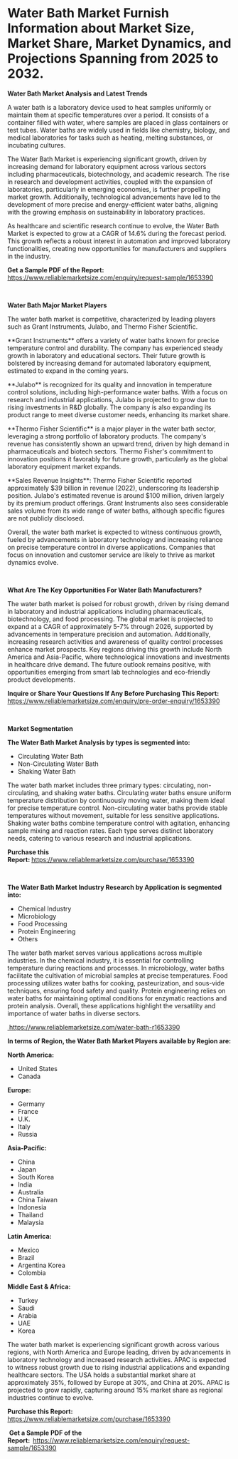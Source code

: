 <p><h1>Water Bath Market Furnish Information about Market Size, Market Share, Market Dynamics, and Projections Spanning from 2025 to 2032.</h1></p><p><strong>Water Bath Market Analysis and Latest Trends</strong></p>
<p><p>A water bath is a laboratory device used to heat samples uniformly or maintain them at specific temperatures over a period. It consists of a container filled with water, where samples are placed in glass containers or test tubes. Water baths are widely used in fields like chemistry, biology, and medical laboratories for tasks such as heating, melting substances, or incubating cultures.</p><p>The Water Bath Market is experiencing significant growth, driven by increasing demand for laboratory equipment across various sectors including pharmaceuticals, biotechnology, and academic research. The rise in research and development activities, coupled with the expansion of laboratories, particularly in emerging economies, is further propelling market growth. Additionally, technological advancements have led to the development of more precise and energy-efficient water baths, aligning with the growing emphasis on sustainability in laboratory practices.</p><p>As healthcare and scientific research continue to evolve, the Water Bath Market is expected to grow at a CAGR of 14.6% during the forecast period. This growth reflects a robust interest in automation and improved laboratory functionalities, creating new opportunities for manufacturers and suppliers in the industry.</p></p>
<p><strong>Get a Sample PDF of the Report:&nbsp;</strong> <a href="https://www.reliablemarketsize.com/enquiry/request-sample/1653390?utm_campaign=3642&utm_medium=2&utm_source=Github&utm_content=ia&utm_term=16042025&utm_id=water-bath">https://www.reliablemarketsize.com/enquiry/request-sample/1653390</a></p>
<p>&nbsp;</p>
<p><strong>Water Bath Major Market Players</strong></p>
<p><p>The water bath market is competitive, characterized by leading players such as Grant Instruments, Julabo, and Thermo Fisher Scientific. </p><p>**Grant Instruments** offers a variety of water baths known for precise temperature control and durability. The company has experienced steady growth in laboratory and educational sectors. Their future growth is bolstered by increasing demand for automated laboratory equipment, estimated to expand in the coming years.</p><p>**Julabo** is recognized for its quality and innovation in temperature control solutions, including high-performance water baths. With a focus on research and industrial applications, Julabo is projected to grow due to rising investments in R&D globally. The company is also expanding its product range to meet diverse customer needs, enhancing its market share.</p><p>**Thermo Fisher Scientific** is a major player in the water bath sector, leveraging a strong portfolio of laboratory products. The company's revenue has consistently shown an upward trend, driven by high demand in pharmaceuticals and biotech sectors. Thermo Fisher's commitment to innovation positions it favorably for future growth, particularly as the global laboratory equipment market expands.</p><p>**Sales Revenue Insights**: Thermo Fisher Scientific reported approximately $39 billion in revenue (2022), underscoring its leadership position. Julabo's estimated revenue is around $100 million, driven largely by its premium product offerings. Grant Instruments also sees considerable sales volume from its wide range of water baths, although specific figures are not publicly disclosed.</p><p>Overall, the water bath market is expected to witness continuous growth, fueled by advancements in laboratory technology and increasing reliance on precise temperature control in diverse applications. Companies that focus on innovation and customer service are likely to thrive as market dynamics evolve.</p></p>
<p>&nbsp;</p>
<p><strong>What Are The Key Opportunities For Water Bath Manufacturers?</strong></p>
<p><p>The water bath market is poised for robust growth, driven by rising demand in laboratory and industrial applications including pharmaceuticals, biotechnology, and food processing. The global market is projected to expand at a CAGR of approximately 5-7% through 2026, supported by advancements in temperature precision and automation. Additionally, increasing research activities and awareness of quality control processes enhance market prospects. Key regions driving this growth include North America and Asia-Pacific, where technological innovations and investments in healthcare drive demand. The future outlook remains positive, with opportunities emerging from smart lab technologies and eco-friendly product developments.</p></p>
<p><strong>Inquire or Share Your Questions If Any Before Purchasing This Report:</strong> <a href="https://www.reliablemarketsize.com/enquiry/pre-order-enquiry/1653390?utm_campaign=3642&utm_medium=2&utm_source=Github&utm_content=ia&utm_term=16042025&utm_id=water-bath">https://www.reliablemarketsize.com/enquiry/pre-order-enquiry/1653390</a></p>
<p>&nbsp;</p>
<p><strong>Market Segmentation</strong></p>
<p><strong>The Water Bath Market Analysis by types is segmented into:</strong></p>
<p><ul><li>Circulating Water Bath</li><li>Non-Circulating Water Bath</li><li>Shaking Water Bath</li></ul></p>
<p><p>The water bath market includes three primary types: circulating, non-circulating, and shaking water baths. Circulating water baths ensure uniform temperature distribution by continuously moving water, making them ideal for precise temperature control. Non-circulating water baths provide stable temperatures without movement, suitable for less sensitive applications. Shaking water baths combine temperature control with agitation, enhancing sample mixing and reaction rates. Each type serves distinct laboratory needs, catering to various research and industrial applications.</p></p>
<p><strong>Purchase this Report:&nbsp;</strong><a href="https://www.reliablemarketsize.com/purchase/1653390?utm_campaign=3642&utm_medium=2&utm_source=Github&utm_content=ia&utm_term=16042025&utm_id=water-bath">https://www.reliablemarketsize.com/purchase/1653390</a></p>
<p>&nbsp;</p>
<p><strong>The Water Bath Market Industry Research by Application is segmented into:</strong></p>
<p><ul><li>Chemical Industry</li><li>Microbiology</li><li>Food Processing</li><li>Protein Engineering</li><li>Others</li></ul></p>
<p><p>The water bath market serves various applications across multiple industries. In the chemical industry, it is essential for controlling temperature during reactions and processes. In microbiology, water baths facilitate the cultivation of microbial samples at precise temperatures. Food processing utilizes water baths for cooking, pasteurization, and sous-vide techniques, ensuring food safety and quality. Protein engineering relies on water baths for maintaining optimal conditions for enzymatic reactions and protein analysis. Overall, these applications highlight the versatility and importance of water baths in diverse sectors.</p></p>
<p><a href="https://www.reliablemarketsize.com/water-bath-r1653390?utm_campaign=3642&utm_medium=2&utm_source=Github&utm_content=ia&utm_term=16042025&utm_id=water-bath">&nbsp;https://www.reliablemarketsize.com/water-bath-r1653390</a></p>
<p><strong>In terms of Region, the Water Bath Market Players available by Region are:</strong></p>
<p>
    <p> <strong> North America: </strong>
        <ul>
            <li>United States</li>
            <li>Canada</li>
        </ul>
        </p> 
    <p> <strong> Europe: </strong>
        <ul>
            <li>Germany</li>
            <li>France</li>
            <li>U.K.</li>
            <li>Italy</li>
            <li>Russia</li>
        </ul>
        </p> 
    <p> <strong> Asia-Pacific: </strong>
        <ul>
            <li>China</li>
            <li>Japan</li>
            <li>South Korea</li>
            <li>India</li>
            <li>Australia</li>
            <li>China Taiwan</li>
            <li>Indonesia</li>
            <li>Thailand</li>
            <li>Malaysia</li>
        </ul>
        </p> 
    <p> <strong> Latin America: </strong>
        <ul>
            <li>Mexico</li>
            <li>Brazil</li>
            <li>Argentina Korea</li>
            <li>Colombia</li>
        </ul>
        </p> 
    <p> <strong> Middle East & Africa: </strong>
        <ul>
            <li>Turkey</li>
            <li>Saudi</li>
            <li>Arabia</li>
            <li>UAE</li>
            <li>Korea</li>
        </ul>
    </p>
    </p>
<p><p>The water bath market is experiencing significant growth across various regions, with North America and Europe leading, driven by advancements in laboratory technology and increased research activities. APAC is expected to witness robust growth due to rising industrial applications and expanding healthcare sectors. The USA holds a substantial market share at approximately 35%, followed by Europe at 30%, and China at 20%. APAC is projected to grow rapidly, capturing around 15% market share as regional industries continue to evolve.</p></p>
<p><strong>Purchase this Report: </strong><a href="https://www.reliablemarketsize.com/purchase/1653390?utm_campaign=3642&utm_medium=2&utm_source=Github&utm_content=ia&utm_term=16042025&utm_id=water-bath">https://www.reliablemarketsize.com/purchase/1653390</a></p>
<p>&nbsp;<strong>Get a Sample PDF of the Report:&nbsp;&nbsp;</strong><a href="https://www.reliablemarketsize.com/enquiry/request-sample/1653390?utm_campaign=3642&utm_medium=2&utm_source=Github&utm_content=ia&utm_term=16042025&utm_id=water-bath">https://www.reliablemarketsize.com/enquiry/request-sample/1653390</a></p>
<p><strong></strong></p>
<p><p></p><p></p><p></p></p>